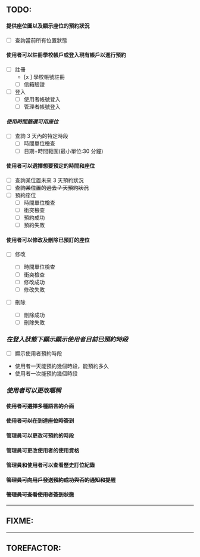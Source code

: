 ## TODO:

#### 提供座位圖以及顯示座位的預約狀況

- [ ] 查詢當前所有位置狀態

#### 使用者可以註冊學校帳戶或登入現有帳戶以進行預約

- [ ] 註冊
  - [x ] 學校帳號註冊
  - [ ] 信箱驗證
- [ ] 登入
  - [ ] 使用者帳號登入
  - [ ] 管理者帳號登入

#### _使用時間篩選可用座位_

- [ ] 查詢 3 天內的特定時段
  - [ ] 時間單位檢查
  - [ ] 日期+時間範圍(最小單位:30 分鐘)

#### 使用者可以選擇想要預定的時間和座位

- [ ] 查詢某位置未來 3 天預約狀況
- [ ] ~~查詢某位置的過去 7 天預約狀況~~
- [ ] 預約座位
  - [ ] 時間單位檢查
  - [ ] 衝突檢查
  - [ ] 預約成功
  - [ ] 預約失敗

#### 使用者可以修改及刪除已預訂的座位

- [ ] 修改

  - [ ] 時間單位檢查
  - [ ] 衝突檢查
  - [ ] 修改成功
  - [ ] 修改失敗

- [ ] 刪除

  - [ ] 刪除成功
  - [ ] 刪除失敗

### _在登入狀態下顯示顯示使用者目前已預約時段_

- [ ] 顯示使用者預約時段

- 使用者一天能預約幾個時段，能預約多久
- 使用者一次能預約幾個時段

### _使用者可以更改暱稱_

#### ~~使用者可選擇多種語言的介面~~

#### ~~使用者可以在到達座位時簽到~~

#### 管理員可以更改可預約的時段

#### 管理員可更改使用者的使用資格

#### 管理員和使用者可以查看歷史訂位紀錄

#### ~~管理員可向用戶發送預約成功與否的通知和提醒~~

#### ~~管理員可查看使用者簽到狀態~~

---

## FIXME:

---

## TOREFACTOR:
